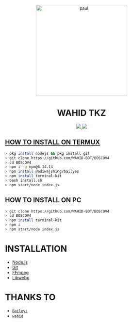 <div align="center">
<img src="https://i.imgur.com/H0LFYBr.jpeg" alt="paul" width="300" />

# WAHID TKZ
>
>
>
</div>
<p align="center">
  <a href="https://instagram.com/w4hid_jr"><img src="https://img.shields.io/badge/Instagram-E4405F?style=for-the-badge&logo=instagram&logoColor=white"/> 
  <a href="https://wa.me/919746965745"><img src="https://img.shields.io/badge/WhatsApp-25D366?style=for-the-badge&logo=whatsapp&logoColor=white" />
</p>

## HOW TO INSTALL ON TERMUX
```bash
> pkg install nodejs && pkg install git
> git clone https://github.com/WAHID-BOT/BOSCOV4
> cd BOSCOV4
> npm i -g npm@6.14.14
> npm install @adiwajshing/bailyes
> npm install terminal-kit
> bash install.sh
> npm start/node index.js
```
## HOW TO INSTALL ON PC
```bash
> git clone https://github.com/WAHID-BOT/BOSCOV4
> cd BOSCOV4
> npm install terminal-kit
> npm i
> npm start/node index.js
```

# INSTALLATION
* [Node.js](https://nodejs.org/en/)
* [Git](https://github.com/WAHID-BOT/BOSCOV4) 
* [FFmpeg](https://github.com/BtbN/FFmpeg-Builds/releases/download/autobuild-2020-12-08-13-03/ffmpeg-n4.3.1-26-gca55240b8c-win64-gpl-4.3.zip)
* [Libwebp](https://developers.google.com/speed/webp/download)

# THANKS TO
* [`Baileys`](https://github.com/adiwajshing/Baileys) 
* [`wahid`](https://github.com/WAHID-BOT) 
  
  
